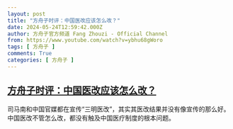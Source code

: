 ```yaml
---
layout: post
title: "方舟子时评：中国医改应该怎么改？"
date: 2024-05-24T12:59:42.000Z
author: 方舟子官方频道 Fang Zhouzi - Official Channel
from: https://www.youtube.com/watch?v=ybhu68gWoro
tags: [ 方舟子 ]
comments: True
categories: [ 方舟子 ]
---
```

<!--1716555582000-->
[方舟子时评：中国医改应该怎么改？](https://www.youtube.com/watch?v=ybhu68gWoro)
------

<div>
司马南和中国官媒都在宣传“三明医改”，其实其医改结果并没有像宣传的那么好。中国医改不管怎么改，都没有触及中国医疗制度的根本问题。
</div>
